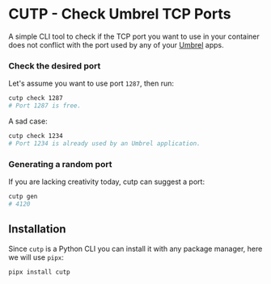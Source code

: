 # CUTP - Check Umbrel TCP Ports

A simple CLI tool to check if the TCP port you want to use in your container does not conflict with the port used by any of your [Umbrel](https://github.com/getumbrel/umbrel) apps.

### Check the desired port

Let's assume you want to use port `1287`, then run:

```bash
cutp check 1287
# Port 1287 is free.
```

A sad case:

```bash
cutp check 1234
# Port 1234 is already used by an Umbrel application.
```

### Generating a random port

If you are lacking creativity today, cutp can suggest a port:

```bash
cutp gen
# 4120
```

## Installation

Since `cutp` is a Python CLI you can install it with any package manager, here we will use `pipx`:

```bash
pipx install cutp
```
